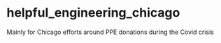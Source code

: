# helpful_engineering_chicago
Mainly for Chicago efforts around PPE donations during the Covid crisis
